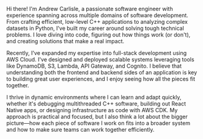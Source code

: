Hi there! I'm Andrew Carlisle, a passionate software engineer with experience spanning across multiple domains of software development. From crafting efficient, low-level C++ applications to analyzing complex datasets in Python, I've built my career around solving tough technical problems. I love diving into code, figuring out how things work (or don't), and creating solutions that make a real impact.  

Recently, I've expanded my expertise into full-stack development using AWS Cloud. I've designed and deployed scalable systems leveraging tools like DynamoDB, S3, Lambda, API Gateway, and Cognito. I believe that understanding both the frontend and backend sides of an application is key to building great user experiences, and I enjoy seeing how all the pieces fit together.  

I thrive in dynamic environments where I can learn and adapt quickly, whether it's debugging multithreaded C++ software, building out React Native apps, or designing infrastructure as code with AWS CDK. My approach is practical and focused, but I also think a lot about the bigger picture—how each piece of software I work on fits into a broader system and how to make sure teams can work together efficiently.  





